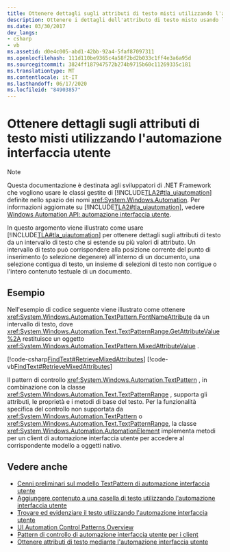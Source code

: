 ```yaml
---
title: Ottenere dettagli sugli attributi di testo misti utilizzando l'automazione interfaccia utente
description: Ottenere i dettagli dell'attributo di testo misto usando le classi di automazione interfaccia utente gestita nello spazio dei nomi System. Windows. Automation dell'API .NET.
ms.date: 03/30/2017
dev_langs:
- csharp
- vb
ms.assetid: d0e4c005-abd1-42bb-92a4-5faf87097311
ms.openlocfilehash: 111d110be9365c4a58f2bd2b033c1ff4e3a6a95d
ms.sourcegitcommit: 3824ff187947572b274b9715b60c11269335c181
ms.translationtype: MT
ms.contentlocale: it-IT
ms.lasthandoff: 06/17/2020
ms.locfileid: "84903857"
---
```

# <a name="obtain-mixed-text-attribute-details-using-ui-automation"></a>Ottenere dettagli sugli attributi di testo misti utilizzando l'automazione interfaccia utente
> [!NOTE]
> Questa documentazione è destinata agli sviluppatori di .NET Framework che vogliono usare le classi gestite di [!INCLUDE[TLA2#tla_uiautomation](../../../includes/tla2sharptla-uiautomation-md.md)] definite nello spazio dei nomi <xref:System.Windows.Automation>. Per informazioni aggiornate su [!INCLUDE[TLA2#tla_uiautomation](../../../includes/tla2sharptla-uiautomation-md.md)], vedere [Windows Automation API: automazione interfaccia utente](/windows/win32/winauto/entry-uiauto-win32).  
  
 In questo argomento viene illustrato come usare [!INCLUDE[TLA#tla_uiautomation](../../../includes/tlasharptla-uiautomation-md.md)] per ottenere dettagli sugli attributi di testo da un intervallo di testo che si estende su più valori di attributo. Un intervallo di testo può corrispondere alla posizione corrente del punto di inserimento (o selezione degenere) all'interno di un documento, una selezione contigua di testo, un insieme di selezioni di testo non contigue o l'intero contenuto testuale di un documento.  
  
## <a name="example"></a>Esempio  
 Nell'esempio di codice seguente viene illustrato come ottenere <xref:System.Windows.Automation.TextPattern.FontNameAttribute> da un intervallo di testo, dove <xref:System.Windows.Automation.Text.TextPatternRange.GetAttributeValue%2A> restituisce un oggetto <xref:System.Windows.Automation.TextPattern.MixedAttributeValue> .  
  
[!code-csharp[FindText#RetrieveMixedAttributes](../../../samples/snippets/csharp/VS_Snippets_Wpf/FindText/CSharp/SearchWindow.cs#retrievemixedattributes)]
[!code-vb[FindText#RetrieveMixedAttributes](../../../samples/snippets/visualbasic/VS_Snippets_Wpf/FindText/VisualBasic/SearchWindow.vb#retrievemixedattributes)]  
  
 Il pattern di controllo <xref:System.Windows.Automation.TextPattern> , in combinazione con la classe <xref:System.Windows.Automation.Text.TextPatternRange> , supporta gli attributi, le proprietà e i metodi di base del testo. Per la funzionalità specifica del controllo non supportata da <xref:System.Windows.Automation.TextPattern> o <xref:System.Windows.Automation.Text.TextPatternRange>, la classe <xref:System.Windows.Automation.AutomationElement> implementa metodi per un client di automazione interfaccia utente per accedere al corrispondente modello a oggetti nativo.  
  
## <a name="see-also"></a>Vedere anche

- [Cenni preliminari sul modello TextPattern di automazione interfaccia utente](ui-automation-textpattern-overview.md)
- [Aggiungere contenuto a una casella di testo utilizzando l'automazione interfaccia utente](add-content-to-a-text-box-using-ui-automation.md)
- [Trovare ed evidenziare il testo utilizzando l'automazione interfaccia utente](find-and-highlight-text-using-ui-automation.md)
- [UI Automation Control Patterns Overview](ui-automation-control-patterns-overview.md)
- [Pattern di controllo di automazione interfaccia utente per i client](ui-automation-control-patterns-for-clients.md)
- [Ottenere attributi di testo mediante l'automazione interfaccia utente](obtain-text-attributes-using-ui-automation.md)
